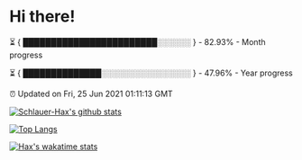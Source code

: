 # Hi there!

⏳ { ████████████████████████░░░░░░ } - 82.93% - Month progress

⏳ { ██████████████░░░░░░░░░░░░░░░░ } - 47.96% - Year progress

⏰ Updated on Fri, 25 Jun 2021 01:11:13 GMT


[![Schlauer-Hax's github stats](https://github-readme-stats.vercel.app/api?username=Schlauer-Hax&show_icons=true&theme=dark&count_private=true)](https://github.com/Schlauer-Hax)


[![Top Langs](https://github-readme-stats.vercel.app/api/top-langs/?username=Schlauer-Hax&layout=compact&theme=dark)](https://github.com/Schlauer-Hax?tab=repositories)


[![Hax's wakatime stats](https://github-readme-stats.vercel.app/api/wakatime?username=Hax&theme=dark)](https://wakatime.com/@Hax)

